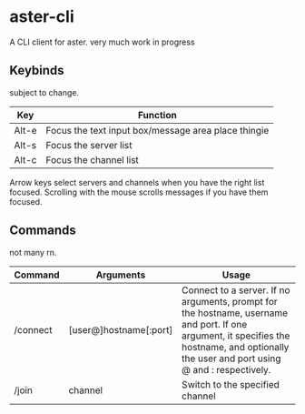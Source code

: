 # aster-cli

A CLI client for aster. very much work in progress

## Keybinds

subject to change.

|Key   | Function |
|------|----------|
|Alt-e | Focus the text input box/message area place thingie|
|Alt-s | Focus the server list|
|Alt-c | Focus the channel list|

Arrow keys select servers and channels when you have the right list focused. Scrolling with the mouse scrolls messages if you have them focused.

## Commands

not many rn.

| Command | Arguments | Usage |
|---------|-----------|-------|
|/connect | \[user@\]hostname\[:port\] | Connect to a server. If no arguments, prompt for the hostname, username and port. If one argument, it specifies the hostname, and optionally the user and port using @ and : respectively.|
|/join    | channel | Switch to the specified channel | 
